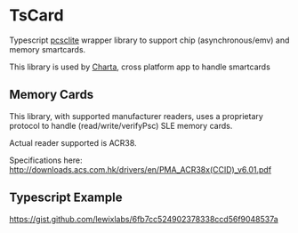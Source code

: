 # TsCard
Typescript [pcsclite](https://github.com/santigimeno/node-pcsclite) wrapper library to support chip (asynchronous/emv) and memory smartcards.

This library is used by [Charta](!https://github.com/lewixlabs/charta), cross platform app to handle smartcards

## Memory Cards
This library, with supported manufacturer readers, uses a proprietary protocol to handle (read/write/verifyPsc) SLE memory cards.

Actual reader supported is ACR38.

Specifications here:
http://downloads.acs.com.hk/drivers/en/PMA_ACR38x(CCID)_v6.01.pdf

## Typescript Example
https://gist.github.com/lewixlabs/6fb7cc524902378338ccd56f9048537a

